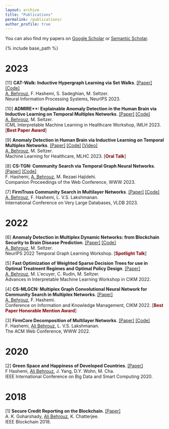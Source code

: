 ```yaml
---
layout: archive
title: "Publications"
permalink: /publications/
author_profile: true
---
```


You can also find my papers on <a href="https://scholar.google.com/citations?user=UbwVuqIAAAAJ&hl=en">Google Scholar</a> or <a href="https://www.semanticscholar.org/author/Ali-Behrouz/46211294">Semantic Scholar</a>.


{% include base_path %}

# 2023
[11] **CAT-Walk: Inductive Hypergraph Learning via Set Walks**. [[Paper]](https://arxiv.org/pdf/2306.11147.pdf) [[Code]](https://github.com/ubc-systopia/CATWalk)   
<u>A. Behrouz</u>, F. Hashemi, S. Sadeghian, M. Seltzer.  
Neural Information Processing Systems, NeurIPS 2023. 

[10] **ADMIRE++: Explainable Anomaly Detection in the Human Brain via Inductive Learning on Temporal Multiplex Networks**. [[Paper]](https://openreview.net/pdf?id=t4H8acYudJ) [[Code]](https://github.com/ubc-systopia/ADMIRE)    
<u>A. Behrouz</u>, M. Seltzer.  
ICML Interpretable Machine Learning in Healthcare Workshop, IMLH 2023.  [**<span style="color:#800000;">Best Paper Award</span>**]

[9] **Anomaly Detection in Human Brain via Inductive Learning on Temporal Multiplex Networks**. [[Paper]](https://static1.squarespace.com/static/59d5ac1780bd5ef9c396eda6/t/64d1ad83c1f19449af10a8a9/1691463046694/ID160_Research+Paper_2023.pdf) [[Code]](https://github.com/ubc-systopia/ADMIRE)  [[Video]](https://www.youtube.com/watch?v=qhGEwBJiTgM)    
<u>A. Behrouz</u>, M. Seltzer.  
Machine Learning for Healthcare, MLHC 2023.  [**<span style="color:#800000;">Oral Talk</span>**]

[8] **CS-TGN: Community Search via Temporal Graph Neural Networks**. [[Paper]]() [[Code]]()  
F. Hashemi, <u>A. Behrouz</u>, M. Rezaei Hajidehi.  
Companion Proceedings of the Web Conference, WWW 2023.   

[7] **FirmTruss Community Search in Multilayer Networks**. [[Paper]](https://arxiv.org/pdf/2205.00742.pdf) [[Code]](https://github.com/joint-em/FTCS)  
<u>A. Behrouz</u>, F. Hashemi, L. V.S. Lakshmanan.  
International Conference on Very Large Databases, VLDB 2023.  

# 2022
[6] **Anomaly Detection in Multiplex Dynamic Networks: from Blockchain Security to Brain Disease Prediction**. [[Paper]](https://openreview.net/pdf?id=UDGZDfwmay) [[Code]](https://github.com/ubc-systopia/ANOMULY)    
<u>A. Behrouz</u>, M. Seltzer.  
NeurIPS 2022 Temporal Graph Learning Workshop.  [**<span style="color:#800000;">Spotlight Talk</span>**]

[5] **Fast Optimization of Weighted Sparse Decision Trees for use in Optimal Treatment Regimes and Optimal Policy Design**.  [[Paper]](https://arxiv.org/pdf/2210.06825.pdf)  
<u>A. Behrouz</u>, M. L\'ecuyer, C. Rudin, M. Seltzer.  
Advances in Interpretable Machine Learning Workshop in CIKM 2022.  

[4] **CS-MLGCN: Multiplex Graph Convolutional Neural Network for Community Search in Multiplex Networks**. [[Paper]](https://arxiv.org/pdf/2210.08811.pdf)  
<u>A. Behrouz</u>, F. Hashemi.  
Conference on Information and Knowledge Management, CIKM 2022.  [**<span style="color:#800000;">Best Paper Honorable Mention Award</span>**]


[3] **FirmCore Decomposition of Multilayer Networks**. [[Paper]](https://arxiv.org/pdf/2208.11200.pdf) [[Code]](https://github.com/joint-em/FirmCore)  
F. Hashemi, <u>Ali Behrouz</u>, L. V.S. Lakshmanan.  
The ACM Web Conference, WWW 2022.  


# 2020
[2] **Green Space and Happiness of Developed Countries**. [[Paper]](https://www.researchgate.net/profile/Donghee-Wohn/publication/340812176_Green_Space_and_Happiness_of_Developed_Countries/links/5ef9754945851550507b0766/Green-Space-and-Happiness-of-Developed-Countries.pdf)  
F Hashemi, <u>Ali Behrouz</u>, J. Yang, D.Y. Wohn, M. Cha.  
IEEE International Conference on Big Data and Smart Computing 2020. 


# 2018
[1] **Secure Credit Reporting on the Blockchain**. [[Paper]](https://arxiv.org/pdf/1805.09104.pdf)  
A. K. Goharshady, <u>Ali Behrouz</u>, K. Chatterjee.  
IEEE Blockchain 2018.
